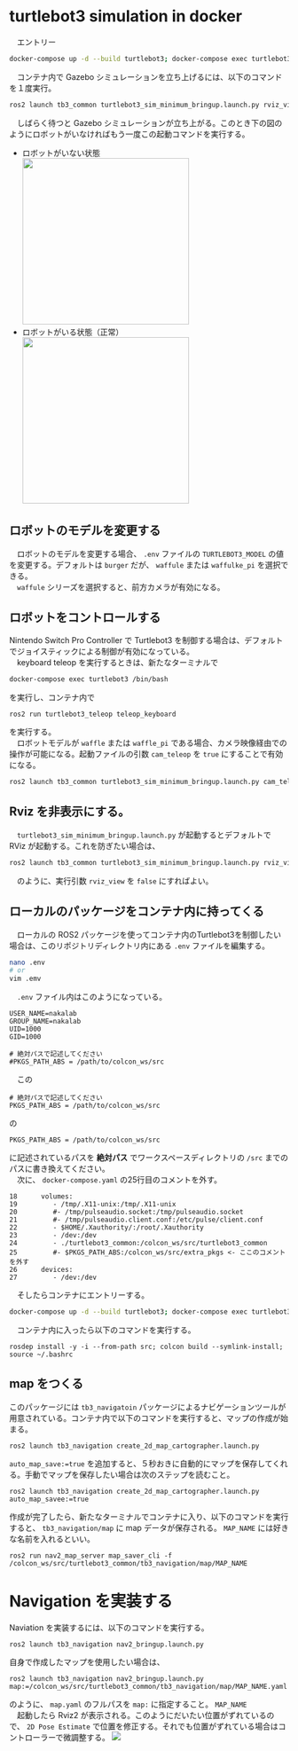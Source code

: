 # turtlebot3 simulation in docker
　エントリー
```bash
docker-compose up -d --build turtlebot3; docker-compose exec turtlebot3 /bin/bash
```
　コンテナ内で Gazebo シミュレーションを立ち上げるには、以下のコマンドを１度実行。
```bash
ros2 launch tb3_common turtlebot3_sim_minimum_bringup.launch.py rviz_view:=true
```
　しばらく待つと Gazebo シミュレーションが立ち上がる。このとき下の図のようにロボットがいなければもう一度この起動コマンドを実行する。

- ロボットがいない状態<br>
    <img src="https://gitlab.com/nakatogawalabolatory/docker/turtlebot_sim_docker/-/raw/main/img/Screenshot%20from%202023-10-26%2007-24-12.png" width="300">
- ロボットがいる状態（正常）<br>
    <img src="https://gitlab.com/nakatogawalabolatory/docker/turtlebot_sim_docker/-/raw/main/img/Screenshot%20from%202023-10-26%2007-24-49.png" width="300">

## ロボットのモデルを変更する
　ロボットのモデルを変更する場合、
```.env```
ファイルの
```TURTLEBOT3_MODEL```
の値を変更する。デフォルトは
```burger```
だが、
```waffule```
または
```waffulke_pi```
を選択できる。<br>
　```waffule```
シリーズを選択すると、前方カメラが有効になる。

## ロボットをコントロールする
  Nintendo Switch Pro Controller で Turtlebot3 を制御する場合は、デフォルトでジョイスティックによる制御が有効になっている。<br>
　keyboard teleop を実行するときは、新たなターミナルで
```bash
docker-compose exec turtlebot3 /bin/bash
```
を実行し、コンテナ内で
```
ros2 run turtlebot3_teleop teleop_keyboard
```
を実行する。<br>
　ロボットモデルが
```waffle```
または
```waffle_pi```
である場合、カメラ映像経由での操作が可能になる。起動ファイルの引数
```cam_teleop```
を
```true```
にすることで有効になる。
```bash
ros2 launch tb3_common turtlebot3_sim_minimum_bringup.launch.py cam_teleop:=true
```
## Rviz を非表示にする。
　```turtlebot3_sim_minimum_bringup.launch.py```
が起動するとデフォルトで RViz が起動する。これを防ぎたい場合は、
```bash
ros2 launch tb3_common turtlebot3_sim_minimum_bringup.launch.py rviz_view:=false
```
　のように、実行引数
```rviz_view```
を
```false```
にすればよい。
## ローカルのパッケージをコンテナ内に持ってくる
　ローカルの ROS2 パッケージを使ってコンテナ内のTurtlebot3を制御したい場合は、このリポジトリディレクトリ内にある
```.env``` ファイルを編集する。
```bash
nano .env
# or
vim .emv
```
　```.env``` ファイル内はこのようになっている。
```
USER_NAME=nakalab
GROUP_NAME=nakalab
UID=1000
GID=1000

# 絶対パスで記述してください
#PKGS_PATH_ABS = /path/to/colcon_ws/src
```
　この
```
# 絶対パスで記述してください
PKGS_PATH_ABS = /path/to/colcon_ws/src
```
の
```
PKGS_PATH_ABS = /path/to/colcon_ws/src
```
に記述されているパスを
**絶対パス**
でワークスペースディレクトリの
```/src```
までのパスに書き換えてください。<br>
　次に、
```docker-compose.yaml```
の25行目のコメントを外す。
```
18	    volumes:
19	       - /tmp/.X11-unix:/tmp/.X11-unix
20	       #- /tmp/pulseaudio.socket:/tmp/pulseaudio.socket
21	       #- /tmp/pulseaudio.client.conf:/etc/pulse/client.conf
22	       - $HOME/.Xauthority/:/root/.Xauthority
23	       - /dev:/dev
24	       - ./turtlebot3_common:/colcon_ws/src/turtlebot3_common
25	       #- $PKGS_PATH_ABS:/colcon_ws/src/extra_pkgs <- ここのコメントを外す
26	    devices:
27	       - /dev:/dev
```
　そしたらコンテナにエントリーする。
```bash
docker-compose up -d --build turtlebot3; docker-compose exec turtlebot3 /bin/bash
```
　コンテナ内に入ったら以下のコマンドを実行する。
```
rosdep install -y -i --from-path src; colcon build --symlink-install; source ~/.bashrc
```

## map をつくる
このパッケージには
```tb3_navigatoin```
パッケージによるナビゲーションツールが用意されている。コンテナ内で以下のコマンドを実行すると、マップの作成が始まる。
```
ros2 launch tb3_navigation create_2d_map_cartographer.launch.py
```
```auto_map_save:=true```
を追加すると、５秒おきに自動的にマップを保存してくれる。手動でマップを保存したい場合は次のステップを読むこと。
```
ros2 launch tb3_navigation create_2d_map_cartographer.launch.py auto_map_savee:=true
```
作成が完了したら、新たなターミナルでコンテナに入り、以下のコマンドを実行すると、
```tb3_navigation/map```
に map データが保存される。
```MAP_NAME```
には好きな名前を入れるといい。
```
ros2 run nav2_map_server map_saver_cli -f /colcon_ws/src/turtlebot3_common/tb3_navigation/map/MAP_NAME
```

# Navigation を実装する
 Naviation を実装するには、以下のコマンドを実行する。
```
ros2 launch tb3_navigation nav2_bringup.launch.py
```
自身で作成したマップを使用したい場合は、
```
ros2 launch tb3_navigation nav2_bringup.launch.py map:=/colcon_ws/src/turtlebot3_common/tb3_navigation/map/MAP_NAME.yaml
```
のように、
```map.yaml```
のフルパスを
```map:```
に指定すること。
```MAP_NAME```
<br>
　起動したら Rviz2 が表示される。このようにだいたい位置がずれているので、
```2D Pose Estimate```
で位置を修正する。それでも位置がずれている場合はコントローラーで微調整する。
<img src="img/navigation2_rviz.png"/>
